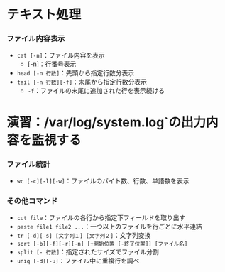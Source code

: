 # テキスト処理



### ファイル内容表示

 - `cat [-n]`：ファイル内容を表示
   - [-n]：行番号表示
 - `head [-n 行数]`：先頭から指定行数分表示
 - `tail [-n 行数][-f]`：末尾から指定行数分表示
   - `-f`：ファイルの末尾に追加された行を表示続ける



# 演習：/var/log/system.log`の出力内容を監視する



### ファイル統計

 - `wc [-c][-l][-w]`：ファイルのバイト数、行数、単語数を表示



### その他コマンド

 - `cut file`：ファイルの各行から指定下フィールドを取り出す
 - `paste file1 file2 ...`：一つ以上のファイルを行ごとに水平連結
 - `tr [-d][-s] [文字列１] [文字列２]`：文字列変換
 - `sort [-b][-f][-r][-n] [+開始位置 [-終了位置]] [ファイル名]`
 - `split [- 行数]`：指定されたサイズでファイル分割
 - `uniq [-d][-u]`：ファイル中に重複行を調べ

